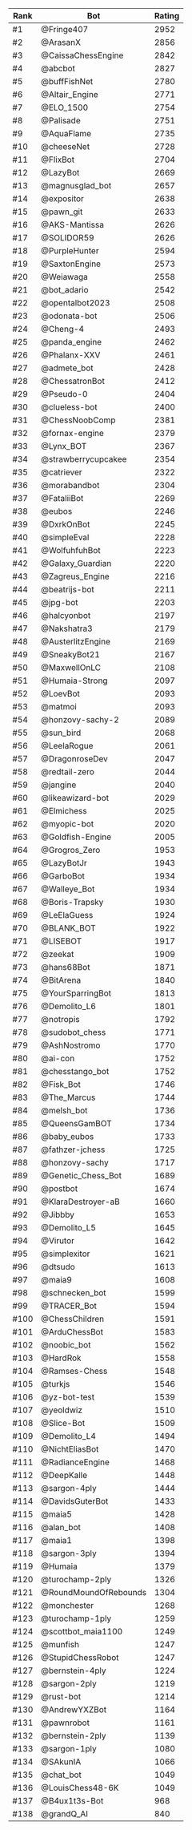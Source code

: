 Rank|Bot|Rating
---|---|---
#1|@Fringe407|2952
#2|@ArasanX|2856
#3|@CaissaChessEngine|2842
#4|@abcbot|2827
#5|@buffFishNet|2780
#6|@Altair_Engine|2771
#7|@ELO_1500|2754
#8|@Palisade|2751
#9|@AquaFlame|2735
#10|@cheeseNet|2728
#11|@FlixBot|2704
#12|@LazyBot|2669
#13|@magnusglad_bot|2657
#14|@expositor|2638
#15|@pawn_git|2633
#16|@AKS-Mantissa|2626
#17|@SOLIDOR59|2626
#18|@PurpleHunter|2594
#19|@SaxtonEngine|2573
#20|@Weiawaga|2558
#21|@bot_adario|2542
#22|@opentalbot2023|2508
#23|@odonata-bot|2506
#24|@Cheng-4|2493
#25|@panda_engine|2462
#26|@Phalanx-XXV|2461
#27|@admete_bot|2428
#28|@ChessatronBot|2412
#29|@Pseudo-0|2404
#30|@clueless-bot|2400
#31|@ChessNoobComp|2381
#32|@fornax-engine|2379
#33|@Lynx_BOT|2367
#34|@strawberrycupcakee|2354
#35|@catriever|2322
#36|@morabandbot|2304
#37|@FataliiBot|2269
#38|@eubos|2246
#39|@DxrkOnBot|2245
#40|@simpleEval|2228
#41|@WolfuhfuhBot|2223
#42|@Galaxy_Guardian|2220
#43|@Zagreus_Engine|2216
#44|@beatrijs-bot|2211
#45|@jpg-bot|2203
#46|@halcyonbot|2197
#47|@Nakshatra3|2179
#48|@AusterlitzEngine|2169
#49|@SneakyBot21|2167
#50|@MaxwellOnLC|2108
#51|@Humaia-Strong|2097
#52|@LoevBot|2093
#53|@matmoi|2093
#54|@honzovy-sachy-2|2089
#55|@sun_bird|2068
#56|@LeelaRogue|2061
#57|@DragonroseDev|2047
#58|@redtail-zero|2044
#59|@jangine|2040
#60|@likeawizard-bot|2029
#61|@Elmichess|2025
#62|@myopic-bot|2020
#63|@Goldfish-Engine|2005
#64|@Grogros_Zero|1953
#65|@LazyBotJr|1943
#66|@GarboBot|1934
#67|@Walleye_Bot|1934
#68|@Boris-Trapsky|1930
#69|@LeElaGuess|1924
#70|@BLANK_BOT|1922
#71|@LISEBOT|1917
#72|@zeekat|1909
#73|@hans68Bot|1871
#74|@BitArena|1840
#75|@YourSparringBot|1813
#76|@Demolito_L6|1801
#77|@notropis|1792
#78|@sudobot_chess|1771
#79|@AshNostromo|1770
#80|@ai-con|1752
#81|@chesstango_bot|1752
#82|@Fisk_Bot|1746
#83|@The_Marcus|1744
#84|@melsh_bot|1736
#85|@QueensGamBOT|1734
#86|@baby_eubos|1733
#87|@fathzer-jchess|1725
#88|@honzovy-sachy|1717
#89|@Genetic_Chess_Bot|1689
#90|@postbot|1674
#91|@KlaraDestroyer-aB|1660
#92|@Jibbby|1653
#93|@Demolito_L5|1645
#94|@Virutor|1642
#95|@simplexitor|1621
#96|@dtsudo|1613
#97|@maia9|1608
#98|@schnecken_bot|1599
#99|@TRACER_Bot|1594
#100|@ChessChildren|1591
#101|@ArduChessBot|1583
#102|@noobic_bot|1562
#103|@HardRok|1558
#104|@Ramses-Chess|1548
#105|@turkjs|1546
#106|@yz-bot-test|1539
#107|@yeoldwiz|1510
#108|@Slice-Bot|1509
#109|@Demolito_L4|1494
#110|@NichtEliasBot|1470
#111|@RadianceEngine|1468
#112|@DeepKalle|1448
#113|@sargon-4ply|1444
#114|@DavidsGuterBot|1433
#115|@maia5|1428
#116|@alan_bot|1408
#117|@maia1|1398
#118|@sargon-3ply|1394
#119|@Humaia|1379
#120|@turochamp-2ply|1326
#121|@RoundMoundOfRebounds|1304
#122|@monchester|1268
#123|@turochamp-1ply|1259
#124|@scottbot_maia1100|1249
#125|@munfish|1247
#126|@StupidChessRobot|1247
#127|@bernstein-4ply|1224
#128|@sargon-2ply|1219
#129|@rust-bot|1214
#130|@AndrewYXZBot|1164
#131|@pawnrobot|1161
#132|@bernstein-2ply|1139
#133|@sargon-1ply|1080
#134|@SAkunIA|1066
#135|@chat_bot|1049
#136|@LouisChess48-6K|1049
#137|@B4ux1t3s-Bot|968
#138|@grandQ_AI|840
